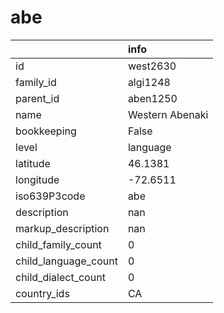 # abe
|                      | info            |
|:---------------------|:----------------|
| id                   | west2630        |
| family_id            | algi1248        |
| parent_id            | aben1250        |
| name                 | Western Abenaki |
| bookkeeping          | False           |
| level                | language        |
| latitude             | 46.1381         |
| longitude            | -72.6511        |
| iso639P3code         | abe             |
| description          | nan             |
| markup_description   | nan             |
| child_family_count   | 0               |
| child_language_count | 0               |
| child_dialect_count  | 0               |
| country_ids          | CA              |